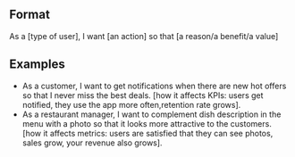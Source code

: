 ## Format

As a [type of user], I want [an action] so that [a reason/a benefit/a value]

## Examples

- As a customer, I want to get notifications when there are new hot offers so that I never miss the best deals.
  [how it affects KPIs: users get notified, they use the app more often,retention rate grows].
- As a restaurant manager, I want to complement dish description in the menu with a photo so that it looks more attractive to the customers.
  [how it affects metrics: users are satisfied that they can see photos, sales grow, your revenue also grows].
